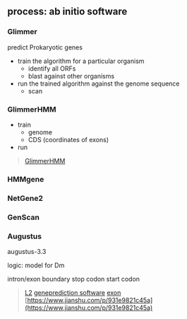 ## process: ab initio software
### Glimmer
predict Prokaryotic genes
- train the algorithm for a particular organism
	- identify all ORFs
	- blast against other organisms
- run the trained algorithm against the genome sequence
	- scan 
### GlimmerHMM
- train
	- genome 
	- CDS (coordinates of exons)
- run
> [GlimmerHMM](http://www.cs.jhu.edu/~genomics/Publications/eukGF.pdf)

### HMMgene
### NetGene2
### GenScan
### Augustus
 augustus-3.3

logic: model for Dm

intron/exon boundary
stop codon
start codon

> [L2](https://learn-eu-central-1-prod-fleet01-xythos.s3-eu-central-1.amazonaws.com/5d1b15b77a8ac/6028078?response-content-disposition=inline%3B%20filename%2A%3DUTF-8%27%27bio2_lecture3_2020.pdf&response-content-type=application%2Fpdf&X-Amz-Algorithm=AWS4-HMAC-SHA256&X-Amz-Date=20200225T110706Z&X-Amz-SignedHeaders=host&X-Amz-Expires=21600&X-Amz-Credential=AKIAZH6WM4PLYI3L4QWN%2F20200225%2Feu-central-1%2Fs3%2Faws4_request&X-Amz-Signature=aa10a816e78cc63fe377edec1bf5dbff87481e2f2ce3aade4f563999e8240618)
> [geneprediction software](http://www.geneprediction.org/software.html)
> [exon](https://www.biostars.org/p/6391/)
> [https://www.jianshu.com/p/931e9821c45a](https://www.jianshu.com/p/931e9821c45a)
<!--stackedit_data:
eyJoaXN0b3J5IjpbLTIwNTU2OTQ2MTksMTg1NzU4MjE5MiwxNz
AyNDMwOTAwLDIyNTE5MzcyNiwtMTM4MzU4MjQ4MCwtMTY4NDI2
MDY1OCwtMTIzNTIwNjEyNywtMTYzOTgxMzMxMSw4NjE4MjA4ND
ZdfQ==
-->